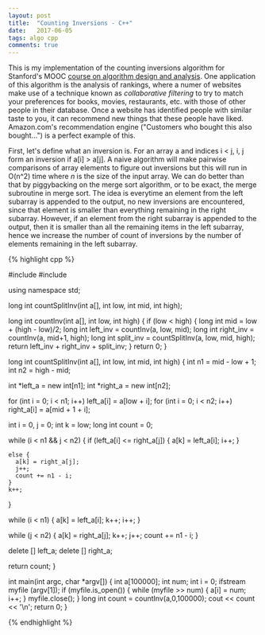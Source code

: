 ```yaml
---
layout: post
title:  "Counting Inversions - C++"
date:   2017-06-05
tags: algo cpp
comments: true
---
```


This is my implementation of the counting inversions algorithm for Stanford's MOOC [course on algorithm design and analysis][coursera]. One application of this algorithm is the analysis of rankings, where a numer of websites make use of a technique known as *collaborative filtering* to try to match your preferences for books, movies, restaurants, etc. with those of other people in their database. Once a website has identified people with similar taste to you, it can recommend new things that these people have liked. Amazon.com's recommendation engine ("Customers who bought this also bought...") is a perfect example of this.

First, let's define what an inversion is. For an array a and indices i < j, i, j form an inversion if a[i] > a[j]. A naive algorithm will make pairwise comparisons of array elements to figure out inversions but this will run in O(n^2) time where *n* is the size of the input array. We can do better than that by piggybacking on the merge sort algorithm, or to be exact, the merge subroutine in merge sort. The idea is everytime an element from the left subarray is appended to the output, no new inversions are encountered, since that element is smaller than everything remaining in the right subarray.  However, if an element from the right subarray is appended to the output, then it is smaller than all the remaining items in the left subarray, hence we increase the number of count of inversions by the number of elements remaining in the left subarray.

{% highlight cpp %}

#include <iostream>
#include <fstream>

using namespace std;

long int countSplitInv(int a[], int low, int mid, int high);

long int countInv(int a[], int low, int high) {
  if (low < high) {
    long int mid = low + (high - low)/2;
    long int left_inv = countInv(a, low, mid);
    long int right_inv = countInv(a, mid+1, high);
    long int split_inv = countSplitInv(a, low, mid, high);
    return left_inv + right_inv + split_inv;
  }
  return 0;
}

long int countSplitInv(int a[], int low, int mid, int high) {
  int n1 = mid - low + 1;
  int n2 = high - mid;
  
  int *left_a = new int[n1];
  int *right_a = new int[n2];
  
  for (int i = 0; i < n1; i++) 
    left_a[i] = a[low + i];
  for (int i = 0; i < n2; i++)
    right_a[i] = a[mid + 1 + i];
  
  int i = 0, j = 0;
  int k = low;
  long int count = 0;
  
  while (i < n1 && j < n2) {
    if (left_a[i] <= right_a[j]) {
      a[k] = left_a[i];
      i++;
    }
    
    else {
      a[k] = right_a[j];
      j++;
      count += n1 - i;
    }
    k++;
  }
  
  while (i < n1) {
    a[k] = left_a[i];
    k++;
    i++;
  }
  
  while (j < n2) {
    a[k] = right_a[j];
    k++;
    j++;
    count += n1 - i;
  }
  
  delete [] left_a;
  delete [] right_a;
  
  return count;
}

int main(int argc, char *argv[]) {
  int a[100000];
  int num;
  int i = 0;
  ifstream myfile (argv[1]);
  if (myfile.is_open())
  {
    while (myfile >> num)
    {
      a[i] = num;
      i++;
    }
    myfile.close();
  }
  long int count = countInv(a,0,100000);
  cout << count << '\n';
  return 0;
}

{% endhighlight %}


[coursera]: https://www.coursera.org/learn/algorithms-divide-conquer/home/welcome


